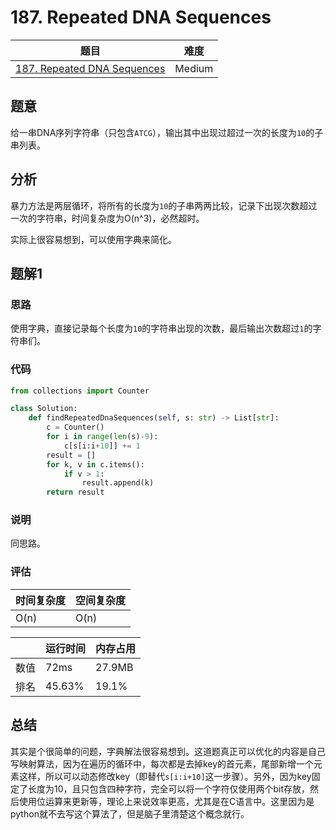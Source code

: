 # 187. Repeated DNA Sequences

| 题目 | 难度 |
| ---- | ---- |
| [187. Repeated DNA Sequences](https://leetcode.com/problems/repeated-dna-sequences/) | Medium |

## 题意

给一串DNA序列字符串（只包含`ATCG`），输出其中出现过超过一次的长度为`10`的子串列表。

## 分析

暴力方法是两层循环，将所有的长度为`10`的子串两两比较，记录下出现次数超过一次的字符串，时间复杂度为O(n^3)，必然超时。

实际上很容易想到，可以使用字典来简化。

## 题解1

### 思路

使用字典，直接记录每个长度为`10`的字符串出现的次数，最后输出次数超过`1`的字符串们。

### 代码

```python
from collections import Counter

class Solution:
    def findRepeatedDnaSequences(self, s: str) -> List[str]:
        c = Counter()
        for i in range(len(s)-9):
            c[s[i:i+10]] += 1
        result = []
        for k, v in c.items():
            if v > 1:
                result.append(k)
        return result
```

### 说明

同思路。

### 评估

| 时间复杂度 | 空间复杂度 |
| ---- | ---- |
| O(n) | O(n) |

| | 运行时间 | 内存占用 |
| ---- | ---- | ---- |
| 数值 | 72ms | 27.9MB |
| 排名 | 45.63% | 19.1% |

## 总结

其实是个很简单的问题，字典解法很容易想到。这道题真正可以优化的内容是自己写映射算法，因为在遍历的循环中，每次都是去掉key的首元素，尾部新增一个元素这样，所以可以动态修改key（即替代`s[i:i+10]`这一步骤）。另外，因为key固定了长度为10，且只包含四种字符，完全可以将一个字符仅使用两个bit存放，然后使用位运算来更新等，理论上来说效率更高，尤其是在C语言中。这里因为是python就不去写这个算法了，但是脑子里清楚这个概念就行。
